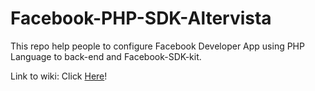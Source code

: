 # Facebook-PHP-SDK-Altervista
This repo help people to configure Facebook Developer App using PHP Language to back-end and Facebook-SDK-kit.

Link to wiki: Click <a href="https://github.com/thedarkknight197/Facebook-PHP-SDK-Altervista/wiki">Here</a>!
